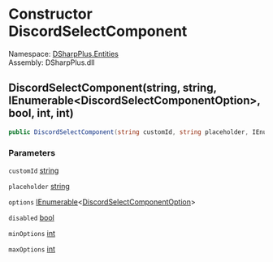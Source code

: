 # Constructor DiscordSelectComponent

Namespace: [DSharpPlus.Entities](DSharpPlus.Entities.md)  
Assembly: DSharpPlus.dll

## <a id="DSharpPlus_Entities_DiscordSelectComponent__ctor_System_String_System_String_System_Collections_Generic_IEnumerable_DSharpPlus_Entities_DiscordSelectComponentOption__System_Boolean_System_Int32_System_Int32_"></a>DiscordSelectComponent\(string, string, IEnumerable<DiscordSelectComponentOption\>, bool, int, int\)

```csharp
public DiscordSelectComponent(string customId, string placeholder, IEnumerable<DiscordSelectComponentOption> options, bool disabled = false, int minOptions = 1, int maxOptions = 1)
```

### Parameters

`customId` [string](https://learn.microsoft.com/dotnet/api/system.string)

`placeholder` [string](https://learn.microsoft.com/dotnet/api/system.string)

`options` [IEnumerable](https://learn.microsoft.com/dotnet/api/system.collections.generic.ienumerable\-1)<[DiscordSelectComponentOption](DSharpPlus.Entities.DiscordSelectComponentOption.md)\>

`disabled` [bool](https://learn.microsoft.com/dotnet/api/system.boolean)

`minOptions` [int](https://learn.microsoft.com/dotnet/api/system.int32)

`maxOptions` [int](https://learn.microsoft.com/dotnet/api/system.int32)

